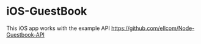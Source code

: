 # iOS-GuestBook

This iOS app works with the example API https://github.com/ellcom/Node-Guestbook-API
